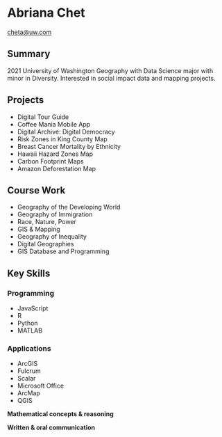 
# Abriana Chet
cheta@uw.com
## Summary

2021 University of Washington Geography with Data Science major with minor in Diversity. Interested in social impact data and mapping projects.

## Projects

* Digital Tour Guide
* Coffee Mania Mobile App
* Digital Archive: Digital Democracy
* Risk Zones in King County Map
* Breast Cancer Mortality by Ethnicity
* Hawaii Hazard Zones Map
* Carbon Footprint Maps
* Amazon Deforestation Map

## Course Work

 * Geography of the Developing World
 * Geography of Immigration
 * Race, Nature, Power
 * GIS & Mapping
 * Geography of Inequality
 * Digital Geographies
 * GIS Database and Programming

## Key Skills

### Programming
* JavaScript
* R
* Python
* MATLAB

### Applications
* ArcGIS
* Fulcrum
* Scalar
* Microsoft Office
* ArcMap
* QGIS

**Mathematical concepts & reasoning**

**Written & oral communication**
